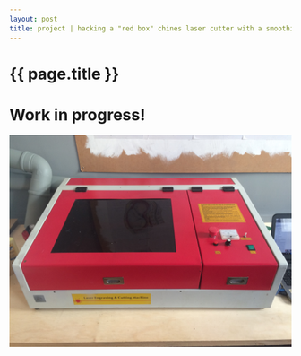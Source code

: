 ```yaml
---
layout: post
title: project | hacking a "red box" chines laser cutter with a smoothieboard
---
```


{{ page.title }}
================

# Work in progress!

![bostinha](/images/IMG_7273.JPG)
